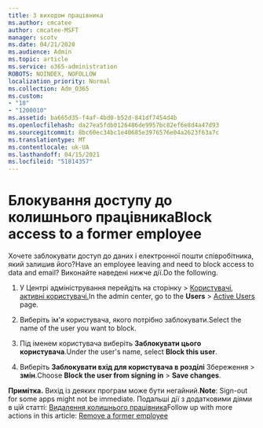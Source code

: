 ```yaml
---
title: З виходом працівника
ms.author: cmcatee
author: cmcatee-MSFT
manager: scotv
ms.date: 04/21/2020
ms.audience: Admin
ms.topic: article
ms.service: o365-administration
ROBOTS: NOINDEX, NOFOLLOW
localization_priority: Normal
ms.collection: Adm_O365
ms.custom:
- "18"
- "1200010"
ms.assetid: ba665d35-f4af-4bd0-b52d-841df7454d4b
ms.openlocfilehash: da27ea5fdb0126486de9957bc82ef6e8d4a47d93
ms.sourcegitcommit: 8bc60ec34bc1e40685e3976576e04a2623f63a7c
ms.translationtype: MT
ms.contentlocale: uk-UA
ms.lasthandoff: 04/15/2021
ms.locfileid: "51814357"
---
```

# <a name="block-access-to-a-former-employee"></a><span data-ttu-id="9a393-102">Блокування доступу до колишнього працівника</span><span class="sxs-lookup"><span data-stu-id="9a393-102">Block access to a former employee</span></span>

<span data-ttu-id="9a393-103">Хочете заблокувати доступ до даних і електронної пошти співробітника, який залишив його?</span><span class="sxs-lookup"><span data-stu-id="9a393-103">Have an employee leaving and need to block access to data and email?</span></span> <span data-ttu-id="9a393-104">Виконайте наведені нижче дії.</span><span class="sxs-lookup"><span data-stu-id="9a393-104">Do the following.</span></span>
  
1. <span data-ttu-id="9a393-105">У Центрі адміністрування перейдіть  на сторінку \> [Користувачі, активні користувачі.](https://go.microsoft.com/fwlink/p/?linkid=834822)</span><span class="sxs-lookup"><span data-stu-id="9a393-105">In the admin center, go to the **Users** \> [Active Users](https://go.microsoft.com/fwlink/p/?linkid=834822) page.</span></span>

2. <span data-ttu-id="9a393-106">Виберіть ім'я користувача, якого потрібно заблокувати.</span><span class="sxs-lookup"><span data-stu-id="9a393-106">Select the name of the user you want to block.</span></span>

3. <span data-ttu-id="9a393-107">Під іменем користувача виберіть **Заблокувати цього користувача**.</span><span class="sxs-lookup"><span data-stu-id="9a393-107">Under the user's name, select **Block this user**.</span></span>

4. <span data-ttu-id="9a393-108">Виберіть **Заблокувати вхід для користувача в розділі** Збереження \> **змін**.</span><span class="sxs-lookup"><span data-stu-id="9a393-108">Choose **Block the user from signing in** \> **Save changes**.</span></span>

<span data-ttu-id="9a393-109">**Примітка.** Вихід із деяких програм може бути негайний.</span><span class="sxs-lookup"><span data-stu-id="9a393-109">**Note**: Sign-out for some apps might not be immediate.</span></span> <span data-ttu-id="9a393-110">Подальші дії з додатковими діями в цій статті: [Видалення колишнього працівника](https://docs.microsoft.com/microsoft-365/admin/add-users/remove-former-employee)</span><span class="sxs-lookup"><span data-stu-id="9a393-110">Follow up with more actions in this article: [Remove a former employee](https://docs.microsoft.com/microsoft-365/admin/add-users/remove-former-employee)</span></span>